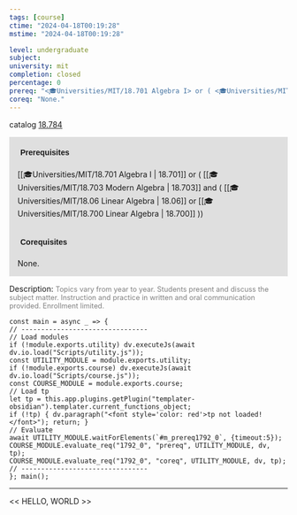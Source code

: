 ```yaml
---
tags: [course]
ctime: "2024-04-18T00:19:28"
mstime: "2024-04-18T00:19:28"

level: undergraduate
subject: 
university: mit
completion: closed
percentage: 0
prereq: "<🎓Universities/MIT/18.701 Algebra I> or ( <🎓Universities/MIT/18.703 Modern Algebra> and ( <🎓Universities/MIT/18.06 Linear Algebra> or <🎓Universities/MIT/18.700 Linear Algebra> ))"
coreq: "None."
---
```


catalog [18.784](http://student.mit.edu/catalog/m18b.html#18.784)

<span style="display: block; padding: 15px; background-color: rgb(100, 100, 100, 0.2);"><font id="m_prereq1792_0" style="display: block; font-family: Arial, sans-serif; font-weight: bold; padding: 5px">Prerequisites</font><br><span id="prereq1792_0">[[🎓Universities/MIT/18.701 Algebra I | 18.701]] or ( [[🎓Universities/MIT/18.703 Modern Algebra | 18.703]] and ( [[🎓Universities/MIT/18.06 Linear Algebra | 18.06]] or [[🎓Universities/MIT/18.700 Linear Algebra | 18.700]] ))</span></span>
<span style="display: block; padding: 15px; background-color: rgb(100, 100, 100, 0.2);"><font id="m_coreq1792_0" style="display: block; font-family: Arial, sans-serif; font-weight: bold; padding: 5px">Corequisites</font><br><span id="coreq1792_0">None.</span></span>

<font style="">Description:</font>
<font style="color: grey; font-size: 0.8rem;">Topics vary from year to year. Students present and discuss the subject matter. Instruction and practice in written and oral communication provided. Enrollment limited.</font>

```dataviewjs
const main = async _ => {
// --------------------------------
// Load modules
if (!module.exports.utility) dv.executeJs(await dv.io.load("Scripts/utility.js"));
const UTILITY_MODULE = module.exports.utility;
if (!module.exports.course) dv.executeJs(await dv.io.load("Scripts/course.js"));
const COURSE_MODULE = module.exports.course;
// Load tp
let tp = this.app.plugins.getPlugin("templater-obsidian").templater.current_functions_object;
if (!tp) { dv.paragraph("<font style='color: red'>tp not loaded!</font>"); return; }
// Evaluate
await UTILITY_MODULE.waitForElements(`#m_prereq1792_0`, {timeout:5});
COURSE_MODULE.evaluate_req("1792_0", "prereq", UTILITY_MODULE, dv, tp);
COURSE_MODULE.evaluate_req("1792_0", "coreq", UTILITY_MODULE, dv, tp);
// --------------------------------
}; main();
```

---

<< HELLO, WORLD >>
